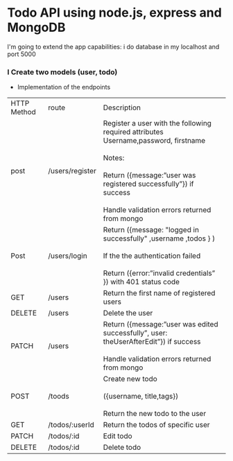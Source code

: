 # Todo API using node.js, express and MongoDB 

I'm going to extend the app capabilities:
  i do database in my localhost and port 5000

### I Create two models (user, todo) 

- Implementation of the endpoints   

|   |   |   |
|---|---|---|
|HTTP Method|route|Description|
|post|/users/register|Register a user with the following required attributes Username,password, firstname <br><br>Notes:  <br><br>Return ({message:”user was registered successfully”}) if success <br><br>Handle validation errors returned from mongo|
|Post|/users/login|Return ({message: "logged in successfully" ,username ,todos } ) <br><br>If the the authentication failed  <br><br>Return ({error:”invalid credentials” }) with 401 status code|
|GET|/users|Return the first name of registered users|
|DELETE|/users|Delete the user|
|PATCH|/users|Return ({message:”user was edited successfully”, user: theUserAfterEdit”}) if success <br><br>Handle validation errors returned from mongo|
|POST|/toods|Create new todo  <br><br>({username, title,tags})  <br><br>Return the new todo to the user|
|GET|/todos/:userId|Return the todos of specific user|
|PATCH|/todos/:id|Edit todo|
|DELETE|/todos/:id|Delete todo|
